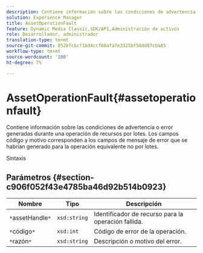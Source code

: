 ```yaml
---
description: Contiene información sobre las condiciones de advertencia o error generadas durante una operación de recursos por lotes. Los campos código y motivo corresponden a los campos de mensaje de error que se habrían generado para la operación equivalente no por lotes.
solution: Experience Manager
title: AssetOperationFault
feature: Dynamic Media Classic,SDK/API,Administración de activos
role: Desarrollador, administrador
translation-type: tm+mt
source-git-commit: 052bfcbcf1bd4ccf60afa7e3325bf58dd07cba85
workflow-type: tm+mt
source-wordcount: '100'
ht-degree: 7%

---
```



# AssetOperationFault{#assetoperationfault}

Contiene información sobre las condiciones de advertencia o error generadas durante una operación de recursos por lotes. Los campos código y motivo corresponden a los campos de mensaje de error que se habrían generado para la operación equivalente no por lotes.

Sintaxis

## Parámetros {#section-c906f052f43e4785ba46d92b514b0923}

| Nombre | Tipo | Descripción |
|---|---|---|
| `*`assetHandle`*` | `xsd:string` | Identificador de recurso para la operación fallida. |
| `*`código`*` | `xsd:int` | Código de error de la operación. |
| `*`razón`*` | `xsd:string` | Descripción o motivo del error. |

